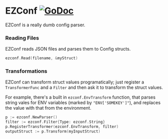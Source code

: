 
# EZConf [![GoDoc](http://godoc.org/github.com/josler/ezconf?status.png)](http://godoc.org/github.com/josler/ezconf)

EZConf is a really dumb config parser.

### Reading Files

EZConf reads JSON files and parses them to Config structs.

```go
ezconf.Read(filename, &myStruct)
```

### Transformations

EZConf can transform struct values programatically; just register a `TransformerFunc` and a `Filter` and then ask it to transform the struct values.

For example, there's a built in `ezconf.EnvTransform` function, that parses string vales for ENV variables (marked by `"ENV['SOMEKEY']"`), and replaces the value with that from the environment.

```go
p := ezconf.NewParser()
filter := ezconf.Filter{Type: ezconf.String}
p.RegisterTransformer(ezconf.EnvTransform, filter)
outputStruct := p.Transform(myInputStruct)
```
